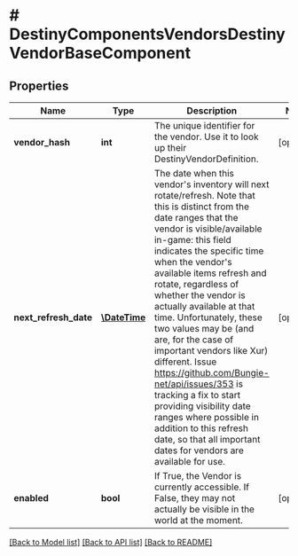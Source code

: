 # # DestinyComponentsVendorsDestinyVendorBaseComponent

## Properties

Name | Type | Description | Notes
------------ | ------------- | ------------- | -------------
**vendor_hash** | **int** | The unique identifier for the vendor. Use it to look up their DestinyVendorDefinition. | [optional]
**next_refresh_date** | [**\DateTime**](\DateTime.md) | The date when this vendor&#39;s inventory will next rotate/refresh.  Note that this is distinct from the date ranges that the vendor is visible/available in-game: this field indicates the specific time when the vendor&#39;s available items refresh and rotate, regardless of whether the vendor is actually available at that time. Unfortunately, these two values may be (and are, for the case of important vendors like Xur) different.  Issue https://github.com/Bungie-net/api/issues/353 is tracking a fix to start providing visibility date ranges where possible in addition to this refresh date, so that all important dates for vendors are available for use. | [optional]
**enabled** | **bool** | If True, the Vendor is currently accessible.   If False, they may not actually be visible in the world at the moment. | [optional]

[[Back to Model list]](../../README.md#models) [[Back to API list]](../../README.md#endpoints) [[Back to README]](../../README.md)
